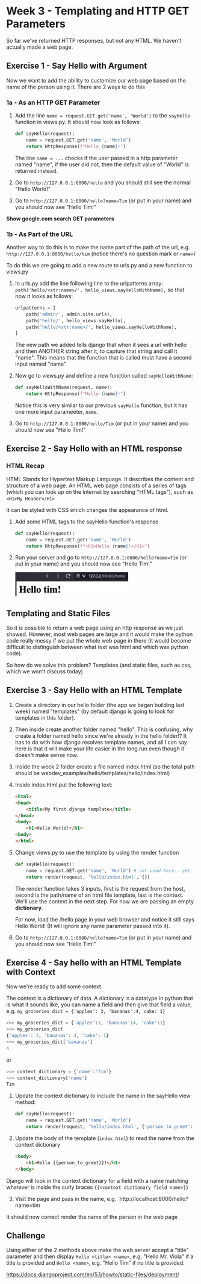 # Week 3 - Templating and HTTP GET Parameters

So far we've returned HTTP responses, but not any HTML. We haven't actually made a web page.

## Exercise 1 - Say Hello with Argument

Now we want to add the ability to customize our web page based on the name of the person using it. There are 2 ways to do this

### 1a - As an HTTP GET Parameter

1. Add the line `name = request.GET.get('name', 'World')` to the `sayHello` function in views.py. It should now look as follows:
    ```python
    def sayHello(request):
        name = request.GET.get('name', 'World')
        return HttpResponse(f"Hello {name}!")
    ```
    The line `name = ...` checks if the user passed in a http parameter named "name", if the user did not, then the default value of "World" is returned instead.

1. Go to `http://127.0.0.1:8000/hello` and you should still see the normal "Hello World!"

1. Go to `http://127.0.0.1:8000/hello?name=Tim` (or put in your name) and you should now see "Hello Tim!"

**Show google.com search GET parameters**

### 1b - As Part of the URL

Another way to do this is to make the name part of the path of the url, e.g. `http://127.0.0.1:8000/hello/tim` (notice there's no question mark or `name=`)

To do this we are going to add a new route to urls.py and a new function to views.py

1. In urls.py add the line following line to the urlpatterns array: `path('hello/<str:name>/', hello_views.sayHelloWithName),` so that now it looks as follows:
    ```python
    urlpatterns = [
        path('admin/', admin.site.urls),
        path('hello/', hello_views.sayHello),
        path('hello/<str:name>/', hello_views.sayHelloWithName),
    ]    
    ```
    The new path we added tells django that when it sees a url with hello and then ANOTHER string after it, to capture that string and call it "name". This means that the function that is called must have a second input named "name"

1. Now go to views.py and define a new function called `sayHelloWithName`:
    ```python
    def sayHelloWithName(request, name):
        return HttpResponse(f"Hello {name}!")
    ```
    Notice this is very similar to our previous `sayHello` function, but it has one more input parameeter, `name`.

1. Go to `http://127.0.0.1:8000/hello/Tim` (or put in your name) and you should now see "Hello Tim!"

## Exercise 2 - Say Hello with an HTML response

### HTML Recap

HTML Stands for Hypertext Markup Language. It describes the content and structure of a web page. An HTML web page consists of a series of tags (which you can look up on the internet by searching "HTML tags"), such as `<H1>My Header</H1>` 

It can be styled with CSS which changes the appearance of html.


1. Add some HTML tags to the sayHello function's response
    ```python
    def sayHello(request):
        name = request.GET.get('name', 'World')
        return HttpResponse(f"<H1>Hello {name}!</H1>")
    ```

1. Run your server and go to `http://127.0.0.1:8000/hello?name=Tim` (or put in your name) and you should now see "Hello Tim!"

    <img src="hello-world-html.png" width=300/>

## Templating and Static Files

So it is possible to return a web page using an http response as we just showed. However,
most web pages are large and it would make the python code really messy if we put the whole web page in there (it would become difficult to distinguish between what text was html and which was python code).

So how do we solve this problem? Templates (and static files, such as css, which we won't discuss today)

## Exercise 3 - Say Hello with an HTML Template

1. Create a directory in our hello folder (the app we began building last week) named "templates" (by default django is going to look for templates in this folder). 
1. Then inside create another folder named "hello". This is confusing, why create a folder named hello since we're already in the hello folder!? It has to do with how django resolves template names, and all I can say here is that it will make your life easier in the long run even though it doesn't make sense now. 
1. Inside the week 2 folder create a file named index.html (so the total path should be webdev_examples/hello/templates/hello/index.html)
1. Inside index.html put the following text:
    ```html
    <html>
    <head>
        <title>My first django template</title>
    </head>
    <body>
        <h1>Hello World!</h1>
    <body>
    </html>
    ```
1. Change views.py to use the template by using the render function 

    ```python
    def sayHello(request):
        name = request.GET.get('name', 'World') # not used here...yet
        return render(request, 'hello/index.html', {})
    ```

    The render function takes 3 inputs, first is the request from the host, second is the path/name of an html file template, last is the context. We'll use the context in the next step. For now we are passing an empty **dictionary**. 

    For now, load the /hello page in your web browser and notice it still says Hello World! (It will ignore any name parameter passed into it).

1. Go to `http://127.0.0.1:8000/hello?name=Tim` (or put in your name) and you should now see "Hello Tim!"

## Exercise 4 - Say hello with an HTML Template with Context

Now we're ready to add some context.

The context is a dictionary of data. A dictionary is a datatype in python that is what it sounds like, you can name a field and then give that field a value, e.g. `my_groceries_dict = {'apples': 3, 'bananas':4, cake: 1}`

```python
>>> my_groceries_dict = {'apples':3, 'bananas':4, 'cake':1}
>>> my_groceries_dict
{'apples': 3, 'bananas': 4, 'cake': 1}
>>> my_groceries_dict['bananas']
4
```
or
```python
>>> context_dictionary = {'name':'Tim'}
>>> context_dictionary['name']
Tim
```

1. Update the context dictionary to include the name in the sayHello view method:
    ```python
    def sayHello(request):
        name = request.GET.get('name', 'World')
        return render(request, 'hello/index.html', {'person_to_greet': name})
    ```

2. Update the body of the template (`index.html`) to read the name from the context dictionary
    ```html
    <body>
        <h1>Hello {{person_to_greet}}!</h1>
    </body>
    ```

Django will look in the context dictionary for a field with a name matching whatever is inside the curly braces `{{<context dictionary field name>}}`

3. Visit the page and pass in the name, e.g. `http://localhost:8000/hello?name=tim

It should now correct render the name of the person in the web page 

## Challenge

Using either of the 2 methods above make the web server accept a "title" parameter and then display `Hello <title> <name>`, e.g. "Hello Mr. Viola" if a title is provided and `Hello <name>`, e.g. "Hello Tim" if no title is provided.


https://docs.djangoproject.com/en/5.1/howto/static-files/deployment/